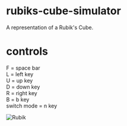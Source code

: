 # rubiks-cube-simulator
A representation of a Rubik's Cube.

# controls
F = space bar \
L = left key \
U = up key \
D = down key \
R = right key \
B = b key \
switch mode = n key

![Rubik](https://user-images.githubusercontent.com/46363213/81459303-168f6c80-9154-11ea-9699-73d65e6e18dd.PNG)
